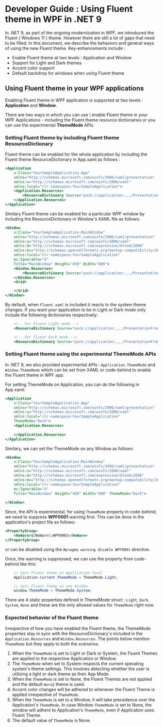 
# Developer Guide : Using Fluent theme in WPF in .NET 9

In .NET 9, as part of the ongoing modernization in WPF, we introduced the Fluent ( Windows 11 ) theme. However there are still a lot of gaps that need to be filled. In this document, we describe the behaviors and general ways of using the new Fluent theme. Key-enhancements include : 

- Enable Fluent theme at two levels : Application and Window
- Support for Light and Dark themes
- Accent color support
- Default backdrop for windows when using Fluent theme

## Using Fluent theme in your WPF applications

Enabling Fluent theme in WPF application is supported at two levels : **Application** and **Window**.

There are two ways in which you can use \ enable Fluent theme in your WPF Applications - including the Fluent theme resource dictionaries or you can use the experimental **ThemeMode** APIs.

### Setting Fluent theme by including Fluent theme ResourceDictionary

Fluent theme can be enabled for the whole application by including the Fluent theme ResourceDictionary in App.xaml as follows : 
```xml
<Application 
    x:Class="YourSampleApplication.App"
    xmlns="http://schemas.microsoft.com/winfx/2006/xaml/presentation"
    xmlns:x="http://schemas.microsoft.com/winfx/2006/xaml"
    xmlns:local="clr-namespace:YourSampleApplication">
    <Application.Resources>
        <ResourceDictionary Source="pack://application:,,,/PresentationFramework.Fluent;component/Themes/Fluent.xaml" />
    </Application.Resources>
</Application>
```

Similary Fluent theme can be enabled for a particular WPF window by including the ResourceDictionary in Window's XAML file as follows:
```xml
<Window
    x:Class="YourSampleApplication.MainWindow"
    xmlns="http://schemas.microsoft.com/winfx/2006/xaml/presentation"
    xmlns:x="http://schemas.microsoft.com/winfx/2006/xaml"
    xmlns:d="http://schemas.microsoft.com/expression/blend/2008"
    xmlns:mc="http://schemas.openxmlformats.org/markup-compatibility/2006"
    xmlns:local="clr-namespace:YourSampleApplication"
    mc:Ignorable="d"
    Title="MainWindow" Height="450" Width="800">
    <Window.Resources>
        <ResourceDictionary Source="pack://application:,,,/PresentationFramework.Fluent;component/Themes/Fluent.xaml" />
    </Window.Resources>
    <Grid>

    </Grid>
</Window>
```

By default, when `Fluent.xaml` is included it reacts to the system theme changes. If you want your application to be in Light or Dark mode only include the following dictionaries respectively:
```xml
    <!-- For Fluent Light mode -->
    <ResourceDictionary Source="pack://application:,,,/PresentationFramework.Fluent;component/Themes/Fluent.Light.xaml" />

    <!-- For Fluent Dark mode -->
    <ResourceDictionary Source="pack://application:,,,/PresentationFramework.Fluent;component/Themes/Fluent.Dark.xaml" />
```

### Setting Fluent theme using the experimental ThemeMode APIs

In .NET 9, we also provided experimental APIs : `Application.ThemeMode` and `Window.ThemeMode` which can be set from XAML or code-behind to enable the Fluent theme in WPF app.

For setting ThemeMode on Application, you can do the following in App.xaml:
```xml
<Application 
    x:Class="YourSampleApplication.App"
    xmlns="http://schemas.microsoft.com/winfx/2006/xaml/presentation"
    xmlns:x="http://schemas.microsoft.com/winfx/2006/xaml"
    xmlns:local="clr-namespace:YourSampleApplication"
    ThemeMode="Dark">
    <Application.Resources>
    
    </Application.Resources>
</Application>
```

Similary, we can set the ThemeMode on any Window as follows:
```xml
<Window
    x:Class="YourSampleApplication.MainWindow"
    xmlns="http://schemas.microsoft.com/winfx/2006/xaml/presentation"
    xmlns:x="http://schemas.microsoft.com/winfx/2006/xaml"
    xmlns:d="http://schemas.microsoft.com/expression/blend/2008"
    xmlns:mc="http://schemas.openxmlformats.org/markup-compatibility/2006"
    xmlns:local="clr-namespace:YourSampleApplication"
    mc:Ignorable="d"
    Title="MainWindow" Height="450" Width="800" ThemeMode="Dark">
    
</Window>
```

Since, the API is experimental, for using `ThemeMode` property in code-behind, we need to suppress **WPF0001** warning first. This can be done in the application's project file as follows:
```xml
<PropertyGroup>
    <NoWarn>$(NoWarn);WPF0001</NoWarn>
</PropertyGroup>
```

or can be disabled using the `#pragma warning disable WPF0001` directive.

Once, the warning is suppressed, we can use the property from code-behind like this:

```cs
    // Sets Fluent theme on Application level
    Application.Current.ThemeMode = ThemeMode.Light;

    // Sets Fluent theme on one Window
    window.ThemeMode = ThemeMode.System;
```
There are 4 static properties defined in ThemeMode struct : `Light`, `Dark`, `System`, `None` and these are the only allowed values for `ThemeMode` right now.


### Expected behavior of the Fluent theme

Irrespective of how you have enabled the Fluent theme, the ThemeMode properties stay in sync with the ResourceDictionary's included in the `Application.Resources` and `Window.Resources`. The points below mention `ThemeMode` but they apply to both the scenarios.

1. When the `ThemeMode` is set to Light or Dark or System, the Fluent Themes are applied to the respective Application or Window.
2. The `ThemeMode` when set to System respects the current operating system's theme settings. This involves detecting whether the user is utilizing a light or dark theme as their App Mode.
3. When the `ThemeMode` is set to None, the Fluent Themes are not applied and the default `Aero2` theme is used.
4. Accent color changes will be adhered to whenever the Fluent Theme is applied irrespective of `ThemeMode`.
5. When the `ThemeMode` is set to a Window, it will take precedence over the Application's `ThemeMode`. In case Window `ThemeMode` is set to None, the window will adhere to Application's `ThemeMode`, even if Application uses Fluent Theme.
6. The default value of `ThemeMode` is None.



